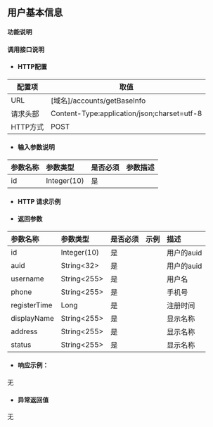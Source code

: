 ## 用户基本信息

#### 功能说明



#### 调用接口说明

* #### HTTP配置

| 配置项 | 取值 |
| --- | --- |
| URL | \[域名\]/accounts/getBaseInfo|
| 请求头部 |  Content-Type:application/json;charset=utf-8 |
| HTTP方式 | POST|

* #### 输入参数说明

| 参数名称 | 参数类型 | 是否必须 | 参数描述 |
| :--- | :--- | :--- | :--- |
| id| Integer\(10\) | 是 | |


* #### HTTP 请求示例


* #### 返回参数
| 参数名称 | 参数类型 | 是否必须 | 示例 | 描述 |
| :--- | :--- | :--- | :--- | :--- |
| id| Integer(10) | 是 | | 用户的auid |
| auid| String&lt;32&gt; | 是 | | 用户的auid|
| username| String&lt;255&gt;  |是 | |用户名|
| phone| String&lt;255&gt; | 是 | |手机号|
| registerTime| Long|是 | |注册时间|
| displayName| String&lt;255&gt; | 是 | |显示名称|
| address| String&lt;255&gt; | 是 | |显示名称|
| status| String&lt;255&gt; | 是 | |显示名称|


* #### 响应示例：

无

* #### 异常返回值

无 



